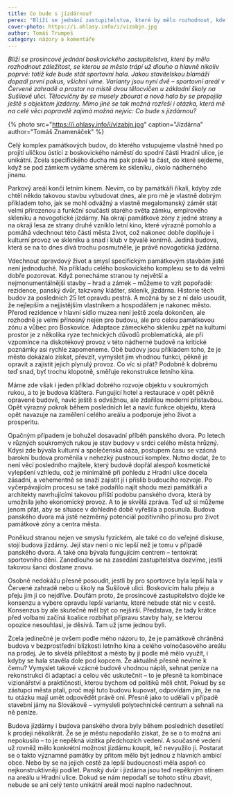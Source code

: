 ```yaml
---
title: Co bude s jízdárnou?
perex: "Blíží se jednání zastupitelstva, které by mělo rozhodnout, kde bude stát sportovní hala. Mimo jiné se tak možná rozřeší i otázka: Co bude s jízdárnou?"
cover-photo: https://i.ohlasy.info/i/vizabjn.jpg
author: Tomáš Trumpeš
category: názory a komentáře
---
```


*Blíží se prosincové jednání boskovického zastupitelstva, které by mělo rozhodnout záležitost, se kterou se město trápí už dlouho a hlavně nikoliv poprvé: totiž kde bude stát sportovní hala. Jakou stavitelskou blamáží dopadl první pokus, všichni víme. Varianty jsou nyní dvě – sportovní areál v Červené zahradě a prostor na místě dvou tělocvičen u základní školy na Sušilově ulici. Tělocvičny by se musely zbourat a nová hala by se propojila ještě s objektem jízdárny. Mimo jiné se tak možná rozřeší i otázka, která mě na celé věci popravdě zajímá možná nejvíc: Co bude s jízdárnou?*

{% photo src="https://i.ohlasy.info/i/vizabjn.jpg" caption="Jízdárna" author="Tomáš Znamenáček" %}

Celý komplex památkových budov, do kterého vstupujeme vlastně hned po projití uličkou ústící z boskovického náměstí do spodní části Hradní ulice, je unikátní. Zcela specifického ducha má pak právě ta část, do které sejdeme, když se pod zámkem vydáme směrem ke skleníku, okolo nádherného jinanu.

Parkový areál končí letním kinem. Nevím, co by památkáři říkali, kdyby zde chtěl někdo takovou stavbu vybudovat dnes, ale pro mě je vlastně dobrým příkladem toho, jak se mohl odvážný a vlastně megalomanský záměr stát velmi přirozenou a funkční součástí starého světa zámku, empírového skleníku a novogotické jízdárny. Na okraji památkové zóny z jedné strany a na okraji lesa ze strany druhé vzniklo letní kino, které výrazně pomohlo a pomáhá vdechnout této části města život, což nakonec dobře doplňuje i kulturní provoz ve skleníku a snad i klub v bývalé konírně. Jediná budova, která se na to dnes dívá trochu posmutněle, je právě novogotická jízdárna.

Vdechnout opravdový život a smysl specifickým památkovým stavbám jistě není jednoduché. Na příkladu celého boskovického komplexu se to dá velmi dobře pozorovat. Když ponecháme stranou ty největší a nejmonumentálnější stavby – hrad a zámek – můžeme to vzít popořadě: rezidence, panský dvůr, takzvaný klášter, skleník, jízdárna. Historie těch budov za posledních 25 let opravdu pestrá. A možná by se z ní dalo usoudit, že nejlepším a nejjistějším vlastníkem a hospodářem je nakonec město. Přerod rezidence v hlavní sídlo muzea není ještě zcela dokončen, ale rozhodně je velmi přínosný nejen pro budovu, ale pro celou památkovou zónu a vůbec pro Boskovice. Adaptace zámeckého skleníku zpět na kulturní prostor je z několika ryze technických důvodů problematická, ale při vzpomínce na diskotékový provoz v této nádherné budově na kritické poznámky asi rychle zapomeneme. Obě budovy jsou příkladem toho, že je město dokázalo získat, převzít, vymyslet jim vhodnou funkci, pěkně je opravit a zajistit jejich plynulý provoz. Co víc si přát? Podobně k dobrému teď snad, byť trochu klopotně, směřuje rekonstrukce letního kina.

Máme zde však i jeden příklad dobrého rozvoje objektu v soukromých rukou, a to je budova kláštera. Fungující hotel a restaurace v opět pěkně opravené budově, navíc ještě s odvážnou, ale zdařilou moderní přístavbou. Opět výrazný pokrok během posledních let a navíc funkce objektu, která opět navazuje na zaměření celého areálu a podporuje jeho život a prosperitu.

Opačným případem je bohužel dosavadní příběh panského dvora. Po letech v různých soukromých rukou je stav budovy v srdci celého města hrůzný. Kdysi zde bývala kulturní a společenská oáza, postupem času se vzácná barokní budova proměnila v nehezký pustnoucí komplex. Nutno dodat, že to není věcí posledního majitele, který budově dopřál alespoň kosmetické vylepšení vzhledu, což je minimálně při pohledu z Hradní ulice docela zásadní, a vehementně se snaží zajistit jí i příslib budoucího rozvoje. Po vyčerpávajícím procesu se také podařilo najít shodu mezi památkáři a architekty navrhujícími takovou příští podobu panského dvora, která by umožnila jeho ekonomický provoz. A to je skvělá zpráva. Teď už si můžeme jenom přát, aby se situace v dohledné době vyřešila a posunula. Budova panského dvora má jistě nezměrný potenciál pozitivního přínosu pro život památkové zóny a centra města.

Poněkud stranou nejen ve smyslu fyzickém, ale také co do veřejné diskuse, stojí budova jízdárny. Její stav není o nic lepší než je tomu v případě panského dvora. A také ona bývala fungujícím centrem – tentokrát sportovního dění. Zanedlouho se na zasedání zastupitelstva dozvíme, jestli takovou šanci dostane znovu.

Osobně nedokážu přesně posoudit, jestli by pro sportovce byla lepší hala v Červené zahradě nebo u školy na Sušilově ulici. Boskovicím halu přeju a přeju jim ji co nejdříve. Doufám proto, že prosincové zastupitelstvo dojde ke konsenzu a vybere opravdu lepší variantu, které nebude stát nic v cestě. Konsenzus by ale skutečně měl být co nejširší. Představa, že tady krátce před volbami začíná koalice rozbíhat přípravu stavby haly, se kterou opozice nesouhlasí, je děsivá. Tam už jsme jednou byli.

Zcela jedinečné je ovšem podle mého názoru to, že je památkově chráněná budova v bezprostřední blízkosti letního kina a celého volnočasového areálu na prodej. Je to skvělá příležitost a město by ji podle mě mělo využít, i kdyby se hala stavěla dole pod kopcem. Že aktuálně přesně nevíme k čemu? Vymyslet takové vzácné budově vhodnou náplň, sehnat peníze na rekonstrukci či adaptaci a celou věc uskutečnit – to je přesně ta kombinace vizionářství a praktičnosti, kterou bychom od politiků měli chtít. Pokud by se zástupci města ptali, proč mají tuto budovu kupovat, odpovídám jim, že na tu otázku mají umět odpovědět právě oni. Přesně jako to udělali v případě stavební jámy na Slovákově – vymysleli polytechnické centrum a sehnali na ně peníze.

Budova jízdárny i budova panského dvora byly během posledních desetiletí k prodeji několikrát. Že se je městu nepodařilo získat, že se o to možná ani nepokusilo – to je nepěkná vizitka předchozích vedení. A současné vedení už rovněž mělo konkrétní možnost jízdárnu koupit, leč nevyužilo ji. Postarat se o takto významné památky by přitom mělo být jednou z hlavních ambicí obce. Nebo by se na jejich cestě za lepší budoucností měla aspoň co nejkonstruktivněji podílet. Panský dvůr i jízdárna jsou teď nepěkným stínem na areálu u Hradní ulice. Dokud se nám nepodaří se tohoto stínu zbavit, nebude se ani celý tento unikátní areál moci naplno nadechnout.
